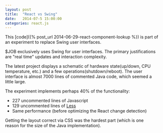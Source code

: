 ```yaml
---
layout: post
title:  "React vs Swing"
date:   2014-07-5 15:00:00
categories: react.js
---
```

This [code]({% post_url  2014-06-29-react-component-lookup %}) is part of an experiment to replace Swing user interfaces.

$JOB exclusively uses Swing for user interfaces.
The primary justifications are "real time" updates and interaction complexity.

The latest project displays a schematic of hardware state(up/down, CPU temperature, etc.) and a few operations(shutdown/reboot).
The user interface is almost 7000 lines of commented Java code, which seemed a little large. 

The experiment implements perhaps 40% of the functionality:

* 227 uncommented lines of Javascript
* 129 uncommented lines of [Less](http://lesscss.org/) 
* Same performance (before optimizing the React change detection)

Getting the layout correct via CSS was the hardest part (which is one reason for the size of the Java implementation).

